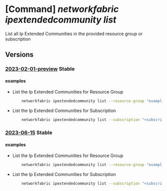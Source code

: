 # [Command] _networkfabric ipextendedcommunity list_

List all Ip Extended Communities in the provided resource group or subscription

## Versions

### [2023-02-01-preview](/Resources/mgmt-plane/L3N1YnNjcmlwdGlvbnMve30vcHJvdmlkZXJzL21pY3Jvc29mdC5tYW5hZ2VkbmV0d29ya2ZhYnJpYy9pcGV4dGVuZGVkY29tbXVuaXRpZXM=/2023-02-01-preview.xml) **Stable**

<!-- mgmt-plane /subscriptions/{}/providers/microsoft.managednetworkfabric/ipextendedcommunities 2023-02-01-preview -->
<!-- mgmt-plane /subscriptions/{}/resourcegroups/{}/providers/microsoft.managednetworkfabric/ipextendedcommunities 2023-02-01-preview -->

#### examples

- List the Ip Extended Communities for Resource Group
    ```bash
        networkfabric ipextendedcommunity list --resource-group "example-rg"
    ```

- List the Ip Extended Communities for Subscription
    ```bash
        networkfabric ipextendedcommunity list --subscription "<subscriptionId>"
    ```

### [2023-06-15](/Resources/mgmt-plane/L3N1YnNjcmlwdGlvbnMve30vcHJvdmlkZXJzL21pY3Jvc29mdC5tYW5hZ2VkbmV0d29ya2ZhYnJpYy9pcGV4dGVuZGVkY29tbXVuaXRpZXM=/2023-06-15.xml) **Stable**

<!-- mgmt-plane /subscriptions/{}/providers/microsoft.managednetworkfabric/ipextendedcommunities 2023-06-15 -->
<!-- mgmt-plane /subscriptions/{}/resourcegroups/{}/providers/microsoft.managednetworkfabric/ipextendedcommunities 2023-06-15 -->

#### examples

- List the Ip Extended Communities for Resource Group
    ```bash
        networkfabric ipextendedcommunity list --resource-group "example-rg"
    ```

- List the Ip Extended Communities for Subscription
    ```bash
        networkfabric ipextendedcommunity list --subscription "<subscriptionId>"
    ```
